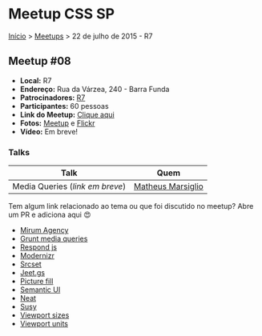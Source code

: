 Meetup CSS SP
======

[Início](../README.md) > [Meetups](../meetups.md) > 22 de julho de 2015 - R7

## Meetup #08

* **Local:** R7
* **Endereço:** Rua da Várzea, 240 - Barra Funda
* **Patrocinadores:** [R7](http://www.r7.com/)
* **Participantes:** 60 pessoas
* **Link do Meetup:** [Clique aqui](http://www.meetup.com/pt/CSS-SP/events/223675287/?)
* **Fotos:** [Meetup](http://www.meetup.com/CSS-SP/photos/26283727/?_locale=pt) e [Flickr](https://www.flickr.com/photos/raphaelfabeni/sets/72157655832114089)
* **Vídeo:** Em breve!

### Talks

| Talk                            | Quem                                                               
| ------------------------------  | ------------------------------------------------------------------ 
| Media Queries (*link em breve*) | [Matheus Marsiglio](https://twitter.com/matmarsiglio)


Tem algum link relacionado ao tema ou que foi discutido no meetup? Abre um PR e adiciona aqui :heart_eyes:

* [Mirum Agency](http://www.mirumagency.com/sao-paulo)
* [Grunt media queries](https://github.com/buildingblocks/grunt-combine-media-queries)
* [Respond js](https://github.com/scottjehl/Respond)
* [Modernizr](http://modernizr.com/)
* [Srcset](http://caniuse.com/#feat=srcset)
* [Jeet.gs](http://jeet.gs/)
* [Picture fill](https://css-tricks.com/please-update-picturefill/)
* [Semantic UI](http://semantic-ui.com/)
* [Neat](http://neat.bourbon.io/)
* [Susy](http://susy.oddbird.net/)
* [Viewport sizes](http://viewportsizes.com/)
* [Viewport units](http://caniuse.com/#feat=viewport-units)
